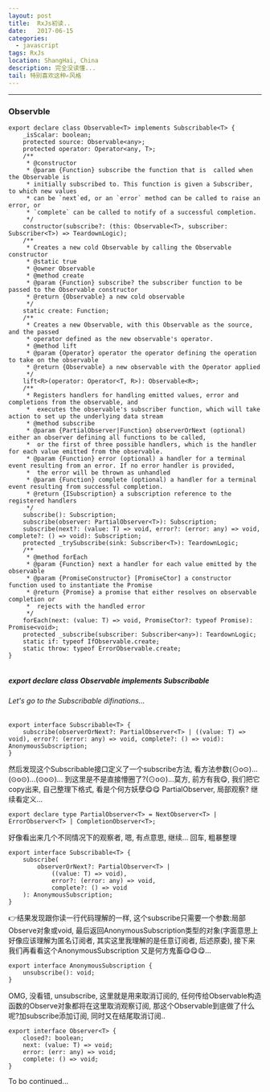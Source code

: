 ```yaml
---
layout: post
title:  RxJs初读..
date:   2017-06-15
categories: 
  - javascript
tags: RxJs
location: ShangHai, China
description: 完全没读懂...
tail: 特别喜欢这种✍️风格
---
```

---


### Observble

```
export declare class Observable<T> implements Subscribable<T> {
    _isScalar: boolean;
    protected source: Observable<any>;
    protected operator: Operator<any, T>;
    /**
     * @constructor
     * @param {Function} subscribe the function that is  called when the Observable is
     * initially subscribed to. This function is given a Subscriber, to which new values
     * can be `next`ed, or an `error` method can be called to raise an error, or
     * `complete` can be called to notify of a successful completion.
     */
    constructor(subscribe?: (this: Observable<T>, subscriber: Subscriber<T>) => TeardownLogic);
    /**
     * Creates a new cold Observable by calling the Observable constructor
     * @static true
     * @owner Observable
     * @method create
     * @param {Function} subscribe? the subscriber function to be passed to the Observable constructor
     * @return {Observable} a new cold observable
     */
    static create: Function;
    /**
     * Creates a new Observable, with this Observable as the source, and the passed
     * operator defined as the new observable's operator.
     * @method lift
     * @param {Operator} operator the operator defining the operation to take on the observable
     * @return {Observable} a new observable with the Operator applied
     */
    lift<R>(operator: Operator<T, R>): Observable<R>;
    /**
     * Registers handlers for handling emitted values, error and completions from the observable, and
     *  executes the observable's subscriber function, which will take action to set up the underlying data stream
     * @method subscribe
     * @param {PartialObserver|Function} observerOrNext (optional) either an observer defining all functions to be called,
     *  or the first of three possible handlers, which is the handler for each value emitted from the observable.
     * @param {Function} error (optional) a handler for a terminal event resulting from an error. If no error handler is provided,
     *  the error will be thrown as unhandled
     * @param {Function} complete (optional) a handler for a terminal event resulting from successful completion.
     * @return {ISubscription} a subscription reference to the registered handlers
     */
    subscribe(): Subscription;
    subscribe(observer: PartialObserver<T>): Subscription;
    subscribe(next?: (value: T) => void, error?: (error: any) => void, complete?: () => void): Subscription;
    protected _trySubscribe(sink: Subscriber<T>): TeardownLogic;
    /**
     * @method forEach
     * @param {Function} next a handler for each value emitted by the observable
     * @param {PromiseConstructor} [PromiseCtor] a constructor function used to instantiate the Promise
     * @return {Promise} a promise that either resolves on observable completion or
     *  rejects with the handled error
     */
    forEach(next: (value: T) => void, PromiseCtor?: typeof Promise): Promise<void>;
    protected _subscribe(subscriber: Subscriber<any>): TeardownLogic;
    static if: typeof IfObservable.create;
    static throw: typeof ErrorObservable.create;
}


```

##### export declare class Observable<T> implements Subscribable<T>
###### Let's go to the Subscribable difinations...

```
export interface Subscribable<T> {
    subscribe(observerOrNext?: PartialObserver<T> | ((value: T) => void), error?: (error: any) => void, complete?: () => void): AnonymousSubscription;
}
```
然后发现这个Subscribable接口定义了一个subscribe方法, 看方法参数(⊙o⊙)…(⊙o⊙)…(⊙o⊙)…
到这里是不是直接懵圈了?(⊙o⊙)...莫方, 前方有我😋, 我们把它copy出来, 自己整理下格式, 看是个何方妖孽😋😋
PartialObserver, 局部观察? 继续看定义...
```
export declare type PartialObserver<T> = NextObserver<T> | ErrorObserver<T> | CompletionObserver<T>;
```

好像看出来几个不同情况下的观察者, 嗯, 有点意思, 继续...
回车, 粗暴整理
```
export interface Subscribable<T> {
    subscribe(
        observerOrNext?: PartialObserver<T> | 
            ((value: T) => void), 
            error?: (error: any) => void, 
            complete?: () => void
    ): AnonymousSubscription;
}

```

👉结果发现跟你读一行代码理解的一样, 这个subscribe只需要一个参数:局部
Observe对象或void, 最后返回AnonymousSubscription类型的对象(字面意思上好像应该理解为匿名订阅者, 其实这里我理解的是任意订阅者, 后述原委),
接下来我们再看看这个AnonymousSubscription
又是何方鬼畜😋😋😋...

```
export interface AnonymousSubscription {
    unsubscribe(): void;
}
```
OMG, 没看错, unsubscribe, 这里就是用来取消订阅的, 任何传给Observable构造函数的Observe对象都将在这里取消观察订阅, 那这个Observable到底做了什么呢?加subscribe添加订阅, 同时又在结尾取消订阅..

```
export interface Observer<T> {
    closed?: boolean;
    next: (value: T) => void;
    error: (err: any) => void;
    complete: () => void;
}
```
To bo continued...